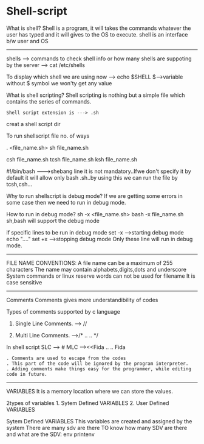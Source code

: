 # Shell-script
What is shell?
	Shell is a program, it will takes the commands whatever the user has typed and it will gives to the OS to execute.
	shell is an interface b/w user and OS
 
--------------------------------------------------------------------------------------------------------------
shells --> commands
to check shell info or how many shells are suppoting by the server --> cat /etc/shells

To display which shell we are using now
	--> echo $SHELL 
		$-->variable 
	without $ symbol we won'ty get any value 
	
What is shell scripting?
	Shell scripting is nothing but a simple file which contains the series of commands.
	
	Shell script extension is ---> .sh 

creat a shell script dir

To run shellscript file no. of ways

. <file_name.sh>
sh file_name.sh

csh file_name.sh
tcsh file_name.sh
ksh file_name.sh

#!/bin/bash   --->shebang line
	it is not mandatory..Ifwe don't specify it by default it will allow only bash .sh..by using this we can run the file by tcsh,csh...
	
Why to run shellscript is debug mode?
	If we are getting some errors in some case then we need to run in debug mode. 
	
How to run in debug mode?
	sh -x <file_name.sh>
	bash -x file_name.sh
sh,bash will support the debug mode 

if specific lines to be run in debug mode
set -x						-->starting debug mode
echo "...."
set +x						-->stopping debug mode
Only these line will run in debug mode.

---------------------------------------------------------------------------------------------------------------------------------
FILE NAME CONVENTIONS:
	A file name can be a maximum of 255 characters
	The name may contain alphabets,digits,dots and underscore
	System commands or linux reserve words can not be used for filename
	It is case sensitive

----------------------------------------------------------------------------------------------------------------------------------
Comments
	Comments gives more understandibility of codes

Types of comments supported by c language
1. Single Line Comments. --> //
       
2. Multi Line Comments. -->/*
							..
							..
							*/
							
In shell script 
SLC --> #
MLC --><<Fida
	    ..
		..
		Fida
		
	. Comments are used to escape from the codes
	. This part of the code will be ignored by the program interpreter.
	. Adding comments make things easy for the programmer, while editing code in future.

---------------------------------------------------------------------------------------------------------------------	
VARIABLES
	It is a memory location where we can store the values.

2types of variables
	1. Sytem Defined VARIABLES
	2. User Defined VARIABLES
	
Sytem Defined VARIABLES
	This variables are created and assigned by the system
	There are many sdv are there
TO know how many SDV are there and what are the SDV:
	env
	printenv
